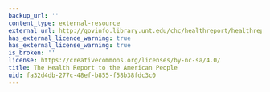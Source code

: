 ```yaml
---
backup_url: ''
content_type: external-resource
external_url: http://govinfo.library.unt.edu/chc/healthreport/healthreport.html
has_external_licence_warning: true
has_external_license_warning: true
is_broken: ''
license: https://creativecommons.org/licenses/by-nc-sa/4.0/
title: The Health Report to the American People
uid: fa32d4db-277c-48ef-b855-f58b38fdc3c0
---
```

